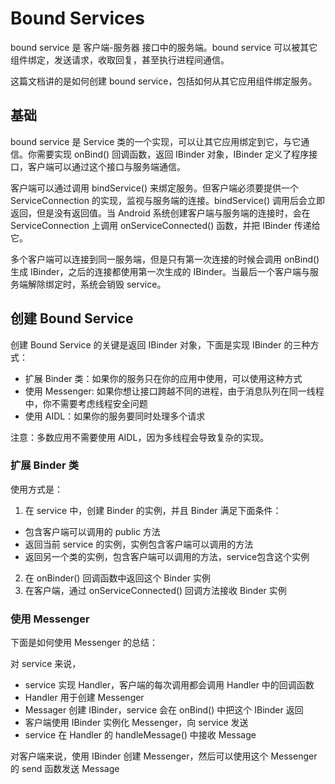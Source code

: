 # Bound Services
bound service 是 客户端-服务器 接口中的服务端。bound service 可以被其它组件绑定，发送请求，收取回复，甚至执行进程间通信。

这篇文档讲的是如何创建 bound service，包括如何从其它应用组件绑定服务。

## 基础
bound service 是 Service 类的一个实现，可以让其它应用绑定到它，与它通信。你需要实现 onBind() 回调函数，返回 IBinder 对象，IBinder 定义了程序接口，客户端可以通过这个接口与服务端通信。

客户端可以通过调用 bindService() 来绑定服务。但客户端必须要提供一个 ServiceConnection 的实现，监视与服务端的连接。bindService()
调用后会立即返回，但是没有返回值。当 Android 系统创建客户端与服务端的连接时，会在 ServiceConnection 上调用 onServiceConnected() 函数，并把 IBinder 传递给它。

多个客户端可以连接到同一服务端，但是只有第一次连接的时候会调用 onBind() 生成 IBinder，之后的连接都使用第一次生成的 IBinder。当最后一个客户端与服务端解除绑定时，系统会销毁 service。

## 创建 Bound Service
创建 Bound Service 的关键是返回 IBinder 对象，下面是实现 IBinder 的三种方式：

* 扩展 Binder 类：如果你的服务只在你的应用中使用，可以使用这种方式
* 使用 Messenger: 如果你想让接口跨越不同的进程，由于消息队列在同一线程中，你不需要考虑线程安全问题
* 使用 AIDL：如果你的服务要同时处理多个请求

注意：多数应用不需要使用 AIDL，因为多线程会导致复杂的实现。

### 扩展 Binder 类
使用方式是：
1. 在 service 中，创建 Binder 的实例，并且 Binder 满足下面条件：
  - 包含客户端可以调用的 public 方法
  - 返回当前 service 的实例，实例包含客户端可以调用的方法
  - 返回另一个类的实例，包含客户端可以调用的方法，service包含这个实例
2. 在 onBinder() 回调函数中返回这个 Binder 实例
3. 在客户端，通过 onServiceConnected() 回调方法接收 Binder 实例


### 使用 Messenger

下面是如何使用 Messenger 的总结：

对 service 来说，

* service 实现 Handler，客户端的每次调用都会调用 Handler 中的回调函数
* Handler 用于创建 Messenger
* Messager 创建 IBinder，service 会在 onBind() 中把这个 IBinder 返回
* 客户端使用 IBinder 实例化 Messenger，向 service 发送
* service 在 Handler 的 handleMessage() 中接收 Message

对客户端来说，使用 IBinder 创建 Messenger，然后可以使用这个 Messenger 的 send 函数发送 Message

